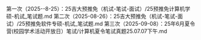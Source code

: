 第一次（2025--8-25）：25吉大预推免（机试-笔试-面试）/25预推免计算机学硕-机试_笔试题.md
第二次（2025-08-26）：25吉大预推免（机试-笔试-面试）/25预推免软件专硕-机试_笔试题.md
第三次（2025-09-08）：25年6月夏令营(校园学术活动开放日）笔试/计算机夏令笔试真题25.07.07下午.md
